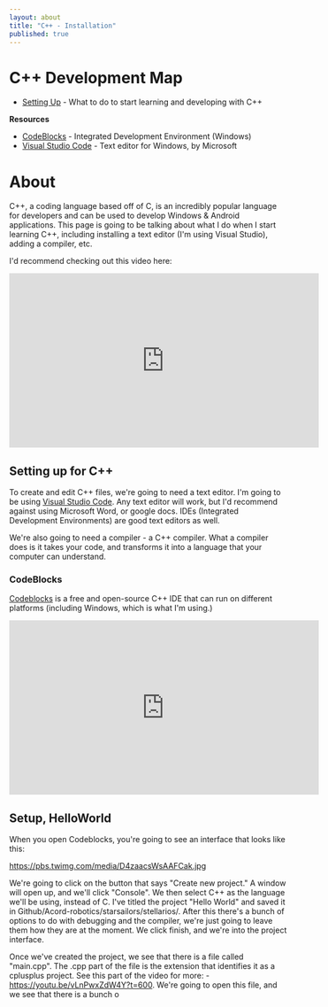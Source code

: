 ```yaml
---
layout: about
title: "C++ - Installation"
published: true
---
```




# C++ Development Map

* [Setting Up](http://acord-robotics.github.io/starsailors/settingup) - What to do to start learning and developing with C++



__Resources__

* [CodeBlocks](https://sourceforge.net/projects/codeblocks/files/Binaries/17.12/Windows/codeblocks-17.12mingw-setup.exe/download) - Integrated Development Environment (Windows)
*  [Visual Studio Code](http://code.visualstudio.com) - Text editor for Windows, by Microsoft



# About

C++, a coding language based off of C, is an incredibly popular language for developers and can be used to develop Windows & Android applications. This page is going to be talking about what I do when I start learning C++, including installing a text editor (I'm using Visual Studio), adding a compiler, etc.



I'd recommend checking out this video here:

<iframe width="560" height="315" src="https://www.youtube.com/embed/vLnPwxZdW4Y" frameborder="0" allow="accelerometer; autoplay; encrypted-media; gyroscope; picture-in-picture" allowfullscreen></iframe>





## Setting up for C++

To create and edit C++ files, we're going to need a text editor. I'm going to be using  [Visual Studio Code](https://code.visualstudio.com/). Any text editor will work, but I'd recommend against using Microsoft Word, or google docs. IDEs (Integrated Development Environments) are good text editors as well.

We're also going to need a compiler - a C++ compiler. What a compiler does is it takes your code, and transforms it into a language that your computer can understand.

### CodeBlocks

[Codeblocks](http://codeblocks.org) is a free and open-source C++ IDE that can run on different platforms (including Windows, which is what I'm using.)

<iframe width="560" height="315" src="https://www.youtube.com/embed/vLnPwxZdW4Y?start=527" frameborder="0" allow="accelerometer; autoplay; encrypted-media; gyroscope; picture-in-picture" allowfullscreen></iframe>

## Setup, HelloWorld

When you open Codeblocks, you're going to see an interface that looks like this:

https://pbs.twimg.com/media/D4zaacsWsAAFCak.jpg

We're going to click on the button that says "Create new project." A window will open up, and we'll click "Console". We then select C++ as the language we'll be using, instead of C. I've titled the project "Hello World" and saved it in Github/Acord-robotics/starsailors/stellarios/. After this there's a bunch of options to do with debugging and the compiler, we're just going to leave them how they are at the moment. We click finish, and we're into the project interface. 

Once we've created the project, we see that there is a file called "main.cpp". The .cpp part of the file is the extension that identifies it as a cplusplus project. See this part of the video for more: - https://youtu.be/vLnPwxZdW4Y?t=600. We're going to open this file, and we see that there is a bunch o